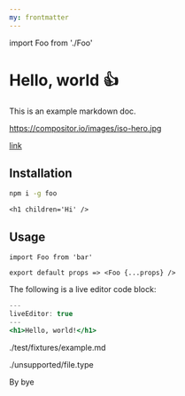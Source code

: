 ```yaml
---
my: frontmatter
---
```

import Foo from './Foo'
# Hello, world :+1:

This is an example markdown doc.

https://compositor.io/images/iso-hero.jpg

[link](linked-file.md)

## Installation

```sh
npm i -g foo
```

```!jsx
<h1 children='Hi' />
```

## Usage

```
import Foo from 'bar'

export default props => <Foo {...props} />
```

The following is a live editor code block:

```.jsx
---
liveEditor: true
---
<h1>Hello, world!</h1>
```

./test/fixtures/example.md

./unsupported/file.type

By bye
